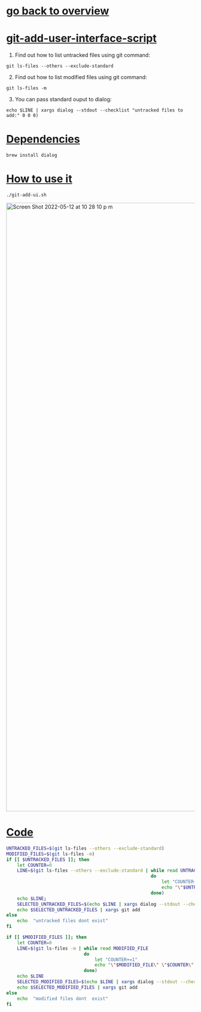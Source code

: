 # [go back to overview](https://github.com/c4arl0s#bash-scripts)

# [git-add-user-interface-script](https://github.com/c4arl0s/git-add-user-interface-script#go-back-to-overview)

1. Find out how to list untracked files using git command:

```console
git ls-files --others --exclude-standard
```

2. Find out how to list modified files using git command:

```console
git ls-files -m
```

3. You can pass standard ouput to dialog:

```console
echo $LINE | xargs dialog --stdout --checklist "untracked files to add:" 0 0 0)
```

# [Dependencies](https://github.com/c4arl0s/git-add-user-interface-script#git-add-user-interface-script)

```console
brew install dialog
```

# [How to use it](https://github.com/c4arl0s/git-add-user-interface-script#git-add-user-interface-script)

```console
./git-add-ui.sh
```

<img width="1624" alt="Screen Shot 2022-05-12 at 10 28 10 p m" src="https://user-images.githubusercontent.com/24994818/168206056-046d0310-8a9f-4a52-b83d-4003e5262d5c.png">

# [Code]()

```bash
UNTRACKED_FILES=$(git ls-files --others --exclude-standard)
MODIFIED_FILES=$(git ls-files -m)
if [[ $UNTRACKED_FILES ]]; then
    let COUNTER=0
    LINE=$(git ls-files --others --exclude-standard | while read UNTRACKED_FILE
                                                      do 
                                                          let "COUNTER+=1"
                                                          echo "\"$UNTRACKED_FILE\" \"$COUNTER\" off"
                                                      done)
    echo $LINE;
    SELECTED_UNTRACKED_FILES=$(echo $LINE | xargs dialog --stdout --checklist "untracked files to add:" 0 0 0)
    echo $SELECTED_UNTRACKED_FILES | xargs git add
else
    echo  "untracked files dont exist"
fi

if [[ $MODIFIED_FILES ]]; then
    let COUNTER=0
    LINE=$(git ls-files -m | while read MODIFIED_FILE
                             do 
                                 let "COUNTER+=1"
                                 echo "\"$MODIFIED_FILE\" \"$COUNTER\" off"
                             done)
    echo $LINE
    SELECTED_MODIFIED_FILES=$(echo $LINE | xargs dialog --stdout --checklist "modified files to add:" 0 0 0)
    echo $SELECTED_MODIFIED_FILES | xargs git add
else
    echo  "modified files dont  exist"
fi
```

